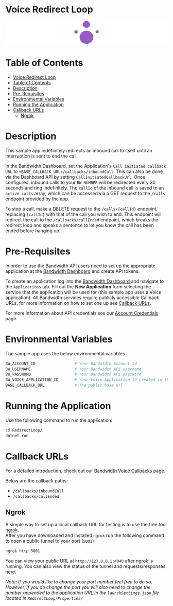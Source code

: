 # Voice Redirect Loop

<a href="https://dev.bandwidth.com/docs/voice/quickStart">
  <img src="./icon-voice.svg" title="Voice Quick Start Guide" alt="Voice Quick Start Guide"/>
</a>

 # Table of Contents

- [Voice Redirect Loop](#voice-redirect-loop)
- [Table of Contents](#table-of-contents)
- [Description](#description)
- [Pre-Requisites](#pre-requisites)
- [Environmental Variables](#environmental-variables)
- [Running the Application](#running-the-application)
- [Callback URLs](#callback-urls)
  - [Ngrok](#ngrok)

# Description

This sample app indefinitely redirects an inbound call to itself until an interruption is sent to end the call.  

In the Bandwidth Dashboard, set the Application's `Call initiated callback URL` to `<BASE_CALLBACK_URL>/callbacks/inboundCall`. This can also be done via the Dashboard API by setting `CallInitiatedCallbackUrl`. Once configured, inbound calls to your `BW_NUMBER` will be redirected every 30 seconds and ring indefinitely. The `callId` of the inbound call is saved to an `active_calls` array, which can be accessed via a GET request to the `/calls` endpoint provided by the app.

To stop a call, make a DELETE request to the `/calls/{callId}` endpoint, replacing `{callId}` with that of the call you wish to end. This endpoint will redirect the call to the `/callbacks/callEnded` endpoint, which breaks the redirect loop and speaks a sentence to let you know the call has been ended before hanging up.

# Pre-Requisites

In order to use the Bandwidth API users need to set up the appropriate application at the [Bandwidth Dashboard](https://dashboard.bandwidth.com/) and create API tokens.

To create an application log into the [Bandwidth Dashboard](https://dashboard.bandwidth.com/) and navigate to the `Applications` tab.  Fill out the **New Application** form selecting the service that the application will be used for (this sample app uses a Voice application). All Bandwidth services require publicly accessible Callback URLs, for more information on how to set one up see [Callback URLs](#callback-urls).

For more information about API credentials see our [Account Credentials](https://dev.bandwidth.com/docs/account/credentials) page.

# Environmental Variables

The sample app uses the below environmental variables.

```sh
BW_ACCOUNT_ID                 # Your Bandwidth Account Id
BW_USERNAME                   # Your Bandwidth API username
BW_PASSWORD                   # Your Bandwidth API password
BW_VOICE_APPLICATION_ID       # Your Voice Application Id created in the dashboard
BASE_CALLBACK_URL             # The public base url
```

# Running the Application

Use the following command to run the application:

```sh
cd RedirectLoop/
dotnet run
```

# Callback URLs

For a detailed introduction, check out our [Bandwidth Voice Callbacks](https://dev.bandwidth.com/docs/voice/quickStart#configuring-callback-urls) page.

Below are the callback paths:
* `/callbacks/inboundCall`
* `/callbacks/callEnded`

## Ngrok

A simple way to set up a local callback URL for testing is to use the free tool [ngrok](https://ngrok.com/).  
After you have downloaded and installed `ngrok` run the following command to open a public tunnel to your port (`5001`)

```cmd
ngrok http 5001
```

You can view your public URL at `http://127.0.0.1:4040` after ngrok is running.  You can also view the status of the tunnel and requests/responses here.

*Note: If you would like to change your port number feel free to do so. However, if you do change the port you will also need to change the number appended to the application URL in the `launchSettings.json` file located in `RedirectLoop/Properties/`*
